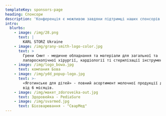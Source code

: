 ```yaml
---
templateKey: sponsors-page
heading: Спонсори
description: 'Конференція є можливою завдяки підтримці наших спонсорів:'
intro:
  blurbs:
    - image: /img/28.png
      text: |
        KARL STORZ Ukraine
    - image: /img/grany-smith-logo-color.jpg
      text: >
        Грени Смит - медичне обладнання та матеріали для загальної та
        лапароскопічної хірургії, кардіології ті стерилізації інструментів.
    - image: /img/logo_bowa.jpg
      text: компания Бова
    - image: /img/ydd_popup-logo.jpg
      text: >-
        «Яготинське для дітей» - повний асортимент молочної продукції для малят
        від 6 місяців.
    - image: /img/макет_zdoroveika-out.jpg
      text: Здоровейка - PediaSure
    - image: /img/svarmed.jpg
      text: Біозварювання - "СварМед"
---
```


